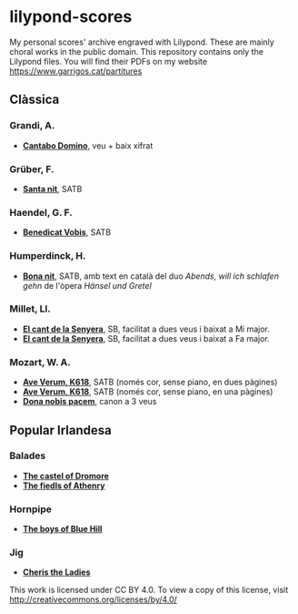# lilypond-scores
My personal scores' archive engraved with Lilypond. These are mainly choral works in the public domain. This repository contains only the Lilypond files. You will find their PDFs on my website https://www.garrigos.cat/partitures

## Clàssica

### Grandi, A.
* **[Cantabo Domino](Grandi/cantabo-domino.ly)**, veu  + baix xifrat

### Grüber, F.
* **[Santa nit](Grüber/santa-nit.ly)**, SATB

### Haendel, G. F.
* **[Benedicat Vobis](Haendel/benedicat-vobis.ly)**, SATB

### Humperdinck, H.
* **[Bona nit](Humperdinck/bona-nit.ly)**, SATB, amb text en català del duo *Abends, will ich schlafen gehn* de l'òpera *Hänsel und Gretel*

### Millet, Ll.
* **[El cant de la Senyera](Millet/cant-de-la-senyera-e.ly)**, SB, facilitat a dues veus i baixat a Mi major.
* **[El cant de la Senyera](Millet/cant-de-la-senyera.ly)**, SB, facilitat a dues veus i baixat a Fa major.

### Mozart, W. A.
* **[Ave Verum, K618](Mozart/Ave-verum-k618.ly)**, SATB (només cor, sense piano, en dues pàgines)
* **[Ave Verum, K618](Mozart/Ave-verum-k618-1p.ly)**, SATB (només cor, sense piano, en una pàgines)
* **[Dona nobis pacem](Mozart/dona-nobis-pacem.ly)**, canon a 3 veus

## Popular Irlandesa
### Balades
* **[The castel of Dromore](irish/The%20castle%20of%20Dromore.ly)**
* **[The fiedls of Athenry](irish/The%20fields%20of%20Athenry.ly)**
### Hornpipe
* **[The boys of Blue Hill](irish/The-boys-of-blue-hill.ly)**
### Jig
* **[Cheris the Ladies](irish/Cherish-the-Ladies.ly)**


This work is licensed under CC BY 4.0. To view a copy of this license, visit http://creativecommons.org/licenses/by/4.0/
